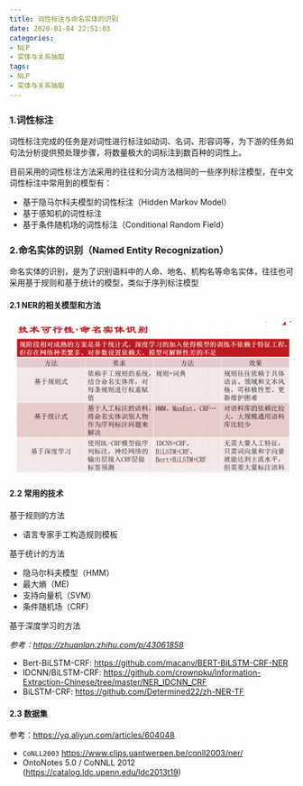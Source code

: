 ```yaml
---
title: 词性标注与命名实体的识别
date: 2020-01-04 22:51:03
categories:
- NLP
- 实体与关系抽取
tags:
- NLP
- 实体与关系抽取
---
```




### 1.词性标注

词性标注完成的任务是对词性进行标注如动词、名词、形容词等，为下游的任务如句法分析提供预处理步骤，将数量极大的词标注到数百种的词性上。

目前采用的词性标注方法采用的往往和分词方法相同的一些序列标注模型，在中文词性标注中常用到的模型有：

- 基于隐马尔科夫模型的词性标注（Hidden Markov Model）
- 基于感知机的词性标注
- 基于条件随机场的词性标注（Conditional Random Field）

### 2.命名实体的识别（Named Entity Recognization）

命名实体的识别，是为了识别语料中的人命、地名、机构名等命名实体，往往也可采用基于规则和基于统计的模型，类似于序列标注模型

#### 2.1 NER的相关模型和方法
![NER模型](词性标注与命名实体识别/NER.png)


#### 2.2 常用的技术

基于规则的方法

- 语言专家手工构造规则模板

基于统计的方法

- 隐马尔科夫模型（HMM）
- 最大熵（ME)
- 支持向量机（SVM）
- 条件随机场（CRF)

基于深度学习的方法 

*参考：https://zhuanlan.zhihu.com/p/43061858*

- Bert-BiLSTM-CRF: https://github.com/macanv/BERT-BiLSTM-CRF-NER
- IDCNN/BiLSTM-CRF: https://github.com/crownpku/Information-Extraction-Chinese/tree/master/NER_IDCNN_CRF
- BiLSTM-CRF: https://github.com/Determined22/zh-NER-TF

#### 2.3 数据集

参考：https://yq.aliyun.com/articles/604048

- `CoNLL2003` https://www.clips.uantwerpen.be/conll2003/ner/
- OntoNotes 5.0 / CoNNLL 2012 (https://catalog.ldc.upenn.edu/ldc2013t19)